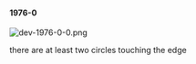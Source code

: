 #### 1976-0
![dev-1976-0-0.png](https://github.com/lil-lab/nlvr/raw/master/nlvr/dev/images/4/dev-1976-0-0.png "dev-1976-0-0.png")

there are at least two circles touching the edge